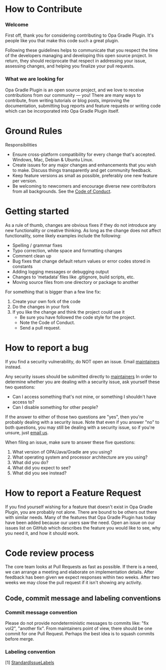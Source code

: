 # How to Contribute

### Welcome

First off, thank you for considering contributing to Opa Gradle Plugin. It's people like you that make this code such a great plugin.

Following these guidelines helps to communicate that you respect the time of the developers managing and developing this open source project. In return, they should reciprocate that respect in addressing your issue, assessing changes, and helping you finalize your pull requests.

### What we are looking for

Opa Gradle Plugin is an open source project, and we love to receive contributions from our community — you! There are many ways to contribute, from writing tutorials or blog posts, improving the documentation, submitting bug reports and feature requests or writing code which can be incorporated into Opa Gradle Plugin itself.

# Ground Rules

Responsibilities
* Ensure cross-platform compatibility for every change that's accepted. Windows, Mac, Debian & Ubuntu Linux.
* Create issues for any major changes and enhancements that you wish to make. Discuss things transparently and get community feedback.
* Keep feature versions as small as possible, preferably one new feature per version.
* Be welcoming to newcomers and encourage diverse new contributors from all backgrounds. See the [Code of Conduct](https://github.com/Bisnode/opa-gradle-plugin/blob/master/CODE_OF_CONDUCT.md).

# Getting started

As a rule of thumb, changes are obvious fixes if they do not introduce any new functionality or creative thinking. As long as the change does not affect functionality, some likely examples include the following:
* Spelling / grammar fixes
* Typo correction, white space and formatting changes
* Comment clean up
* Bug fixes that change default return values or error codes stored in constants
* Adding logging messages or debugging output
* Changes to ‘metadata’ files like .gitignore, build scripts, etc.
* Moving source files from one directory or package to another

For something that is bigger than a few line fix:

1. Create your own fork of the code
2. Do the changes in your fork
3. If you like the change and think the project could use it
     * Be sure you have followed the code style for the project.
     * Note the Code of Conduct.
     * Send a pull request.


# How to report a bug

If you find a security vulnerability, do NOT open an issue. Email [maintainers](nights-watch@bisnode.com) instead.


Any security issues should be submitted directly to [maintainers](nights-watch@bisnode.com)
In order to determine whether you are dealing with a security issue, ask yourself these two questions:
* Can I access something that's not mine, or something I shouldn't have access to?
* Can I disable something for other people?

If the answer to either of those two questions are "yes", then you're probably dealing with a security issue. Note that even if you answer "no" to both questions, you may still be dealing with a security issue, so if you're unsure, just [email us](nights-watch@bisnode.com).
 
When filing an issue, make sure to answer these five questions:

1. What version of OPA/Java/Gradle are you using?
2. What operating system and processor architecture are you using?
3. What did you do?
4. What did you expect to see?
5. What did you see instead?

# How to report a Feature Request
If you find yourself wishing for a feature that doesn't exist in Opa Gradle Plugin, you are probably not alone. There are bound to be others out there with similar needs. Many of the features that Opa Gradle Plugin has today have been added because our users saw the need. Open an issue on our issues list on GitHub which describes the feature you would like to see, why you need it, and how it should work.

# Code review process

The core team looks at Pull Requests as fast as possible. If there is a need, we can arrange a meeting and elaborate on implementation details.
After feedback has been given we expect responses within two weeks. After two weeks we may close the pull request if it isn't showing any activity.

## Code, commit message and labeling conventions

### Commit message convention

Please do not provide nondeterministic messages to commits like: "fix vol2", "another fix". 
From maintainers point of view, there should be one commit for one Pull Request. 
Perhaps the best idea is to squash commits before merge. 

### Labeling convention

[1] [StandardIssueLabels](https://github.com/wagenet/StandardIssueLabels#standardissuelabels) 
